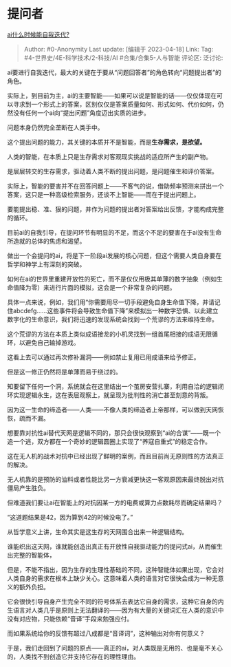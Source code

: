 # 提问者
[ai什么时候能自我迭代?](https://www.zhihu.com/question/587975516/answer/2988722122)

> Author: #0-Anonymity
> Last update: [编辑于 2023-04-18]
> Link:
> Tag: #4-世界史/4E-科学技术/2-科技/AI #合集/合集5-人与智能
> 评论区:
> 泛讨论:

ai要进行自我迭代，最大的关键在于要从“问题回答者”的角色转向“问题提出者”的角色。

实际上，到目前为主，ai的主要智能——如果可以说是智能的话——仅仅体现在可以寻求到一个形式上的答案，区别仅仅是答案质量如何、形式如何、代价如何，仍然没有任何一个ai向“提出问题”角度迈出实质的进步。

问题本身仍然完全垄断在人类手中。

这个提出问题的能力，其关键的本质并不是智能，而是**生存需求，是欲望。**

人类的智能，在本质上只是生存需求对客观现实挑战的适应所产生的副产物。

是层层转交的生存需求，驱动着人类不断的提出问题，是问题催生和评价答案。

实际上，智能的要害并不在回答问题上——不客气的说，借助频率预测来拼出一个答案，这只是一种高级检索服务，还谈不上智能——而在于提出问题上。

要能提出稳、准、狠的问题，并作为问题的提出者对答案给出反馈，才能构成完整的循环。

目前ai的自我引导，在提问环节有明显的不足，而这个不足的要害在于ai没有生命所造就的总体的焦虑和渴望。

做出一个会提问的ai，将是下一阶段ai发展的核心问题，但这个需要人类自身要在哲学和神学上有深刻的突破。

如何在ai的世界里重建开放性的死亡，而不是仅仅用极其单薄的数字抽象（例如生命值降为零）来进行片面的模拟，这会是一个非常复杂的问题。

具体一点来说，例如，我们用“你需要用尽一切手段避免自身生命值下降，并请记住abcdefg……这些事件将会导致生命值下降”来模拟出一种数字恐惧、以此建立数字化的生命意识，我们将迅速的发现系统会找到一个荒谬的方法来维持生命。

这个荒谬的方法在本质上类似成语接龙的小机灵找到一组首尾相接的成语无限循环，以避免自己输掉游戏。

这看上去可以通过再次修补漏洞——例如禁止复用已用成语来给予修正。

但是这一修正仍然将是单薄而易于绕过的。

知要留下任何一个洞，系统就会在这里结出一个茧房安营扎寨，利用自洽的逻辑闭环实现逻辑永生，这在表层观察上，就呈现为批判性的消亡甚至刻意的背叛。

因为这一生命的缔造者——人类——不像人类的缔造者上帝那样，可以做到天网恢恢，疏而不漏。

想要靠对抗性ai替代天网是逻辑不同的，那只会很快观察到“ai的合谋”——既一个追一个逃，双方都在一个奇妙的逻辑圆圈上实现了“养寇自重式”的稳定合作。

这在无人机的战术对抗中已经出现了鲜明的案例，而且目前尚无原则性的方法真正的解决。

无人机靠的是预防的油料或者性能比另一方衰减更快这一客观原因来最终脱出对抗僵局产生胜负。

但难道我们要让ai在智能上的对抗因某一方的电费或算力点数耗尽而确定结果吗？

“这道题结果是42，因为算到42的时候没电了。”

从哲学意义上讲，生命其实是这生存的天网围合出来一种逻辑结构。

谁能织出这天网，谁就能创造出真正有开放性自我驱动能力的提问式ai，从而催生出完整的智能体，

但是，不能不指出，因为生存的生理性基础的不同，这种智能体如果出现，它会对人类自身的需求在根本上缺少关心。这意味着人类的语言对它很快会成为一种无意义的额外负担。

它会很快引导自身产生完全不同的符号体系去表达它自身的需求，这种它自身的内生语言对人类几乎是原则上无法翻译的——因为有大量的关键词汇在人类的意识中没有对应物，只能依赖“音译”手段来勉强应付。

而如果系统给你的反馈有超过八成都是“音译词”，这种输出对你有何意义？

于是，我们走回到了问题的原点——真正的ai，对人类既是无用的、也是毫不关心的，人类找不到创造它并支持它存在的理性理由。
